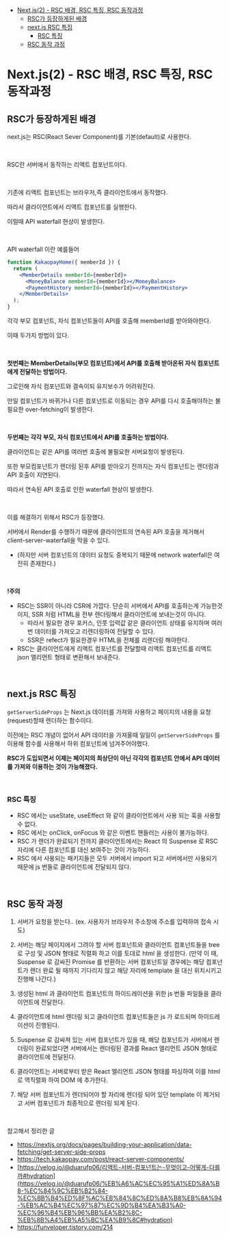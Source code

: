 - [Next.js(2) - RSC 배경, RSC 특징, RSC 동작과정](#nextjs2---rsc-배경-rsc-특징-rsc-동작과정)
  - [RSC가 등장하게된 배경](#rsc가-등장하게된-배경)
  - [next.js RSC 특징](#nextjs-rsc-특징)
    - [RSC 특징](#rsc-특징)
  - [RSC 동작 과정](#rsc-동작-과정)

# Next.js(2) - RSC 배경, RSC 특징, RSC 동작과정

## RSC가 등장하게된 배경

next.js는 RSC(React Sever Component)를 기본(default)로 사용한다.

<br>

RSC란 서버에서 동작하는 리액트 컴포넌트이다.

<br>

기존에 리액트 컴포넌트는 브라우저,즉 클라이언트에서 동작했다.

따라서 클라이언트에서 리액트 컴포넌트를 실행한다.

이럴때 API waterfall 현상이 발생한다.

<br>

API waterfall 이란 예를들어

```jsx
function KakaopayHome({ memberId }) {
  return (
    <MemberDetails memberId={memberId}>
      <MoneyBalance memberId={memberId}></MoneyBalance>
      <PaymentHistory memberId={memberId}></PaymentHistory>
    </MemberDetails>
  );
}
```

각각 부모 컴포넌트, 자식 컴포넌트들이 API를 호출해 memberId를 받아와야한다.

이때 두가지 방법이 있다.

<br>

**첫번째는 MemberDetails(부모 컴포넌트)에서 API를 호출해 받아온뒤 자식 컴포넌트에게 전달하는 방법이다.**

그로인해 자식 컴포넌트와 결속이되 유지보수가 어려워진다.

만일 컴포넌트가 바뀌거나 다른 컴포넌트로 이동되는 경우 API를 다시 호출해야하는 불필요한 over-fetching이 발생한다.

<br>

**두번째는 각각 부모, 자식 컴포넌트에서 API를 호출하는 방법이다.**

클라이언트는 같은 API를 여러번 호출에 불필요한 서버요청이 발생된다.

또한 부모컴포넌트가 렌더링 된후 API를 받아오기 전까지는 자식 컴포넌트는 렌더링과 API 호출이 지연된다.

따라서 연속된 API 호출로 인한 waterfall 현상이 발생한다.

<br>

이를 해결하기 위해서 RSC가 등장했다.

서버에서 Render를 수행하기 때문에 클라이언트의 연속된 API 호출을 제거해서 client-server-waterfall을 막을 수 있다.

- (하지만 서버 컴포넌트의 데이터 요청도 중복되기 때문에 network waterfall은 여전히 존재한다.)

<br>

**!주의**

- RSC는 SSR이 아니라 CSR에 가깝다. 단순히 서버에서 API를 호출하는게 가능한것이지, SSR 처럼 HTML을 전부 렌더링해서 클라이언트에 보내는것이 아니다.
  - 따라서 필요한 경우 포커스, 인풋 입력값 같은 클라이언트 상태를 유지하며 여러 번 데이터를 가져오고 리렌더링하여 전달할 수 있다.
  - SSR은 refect가 필요한경우 HTML을 전체를 리렌더링 해야한다.
- RSC는 클라이언트에게 리액트 컴포넌트를 전달할때 리액트 컴포넌트를 리액트 json 엘리먼트 형태로 변환해서 보내준다.

<br>

## next.js RSC 특징

`getServerSideProps` 는 Next.js 데이터를 가져와 사용하고 페이지의 내용을 요청(request)할때 렌더하는 함수이다.

이전에는 RSC 개념이 없어서 API 데이터을 가져올때 일일이 `getServerSideProps` 를 이용해 함수를 사용해서 하위 컴포넌트에 넘겨주어야했다.

**RSC가 도입되면서 이제는 페이지의 최상단이 아닌 각각의 컴포넌트 안에서 API 데이터를 가져와 이용하는 것이 가능해졌다.**

<br>

### RSC 특징

- RSC 에서는 useState, useEffect 와 같이 클라이언트에서 사용 되는 훅을 사용할 수 없다.
- RSC 에서는 onClick, onFocus 와 같은 이벤트 핸들러는 사용이 불가능하다.
- RSC 가 렌더가 완료되기 전까지 클라이언트에서는 React 의 Suspense 로 RSC 자리에 다른 컴포넌트를 대신 보여주는 것이 가능하다.
- RSC 에서 사용되는 패키지들은 모두 서버에서 import 되고 서버에서만 사용되기 때문에 js 번들로 클라이언트에 전달되지 않다.

<br>

## RSC 동작 과정

1. 서버가 요청을 받는다.. (ex. 사용자가 브라우저 주소창에 주소를 입력하여 접속 시도)

2. 서버는 해당 페이지에서 그려야 할 서버 컴포넌트와 클라이언트 컴포넌트들을 tree 로 구성 및 JSON 형태로 직렬화 하고 이를 토대로 html 을 생성한다. (만약 이 때, Suspense 로 감싸진 Promise 를 반환하는 서버 컴포넌트일 경우에는 해당 컴포넌트가 렌더 완료 될 때까지 기다리지 않고 해당 자리에 template 을 대신 위치시키고 진행해 나간다.)

3. 생성된 html 과 클라이언트 컴포넌트의 하이드레이션을 위한 js 번들 파일들을 클라이언트에 전달한다.

4. 클라이언트에 html 렌더링 되고 클라이언트 컴포넌트들은 js 가 로드되며 하이드레이션이 진행된다.

5. Suspense 로 감싸져 있는 서버 컴포넌트가 있을 때, 해당 컴포넌트가 서버에서 렌더링이 완료되었다면 서버에서는 렌더링된 결과를 React 엘리먼트 JSON 형태로 클라이언트에 전달된다.

6. 클라이언트는 서버로부터 받은 React 엘리먼트 JSON 형태를 파싱하여 이를 html 로 역직렬화 하여 DOM 에 추가한다.

7. 해당 서버 컴포넌트가 렌더되어야 할 자리에 렌더링 되어 있던 template 이 제거되고 서버 컴포넌트가 최종적으로 렌더링 되게 된다.

<br>

참고해서 정리한 글

- https://nextjs.org/docs/pages/building-your-application/data-fetching/get-server-side-props
- https://tech.kakaopay.com/post/react-server-components/
- [https://velog.io/@duarufp06/리액트-서버-컴포넌트는-무엇이고-어떻게-다를까#hydration](https://velog.io/@duarufp06/%EB%A6%AC%EC%95%A1%ED%8A%B8-%EC%84%9C%EB%B2%84-%EC%BB%B4%ED%8F%AC%EB%84%8C%ED%8A%B8%EB%8A%94-%EB%AC%B4%EC%97%87%EC%9D%B4%EA%B3%A0-%EC%96%B4%EB%96%BB%EA%B2%8C-%EB%8B%A4%EB%A5%BC%EA%B9%8C#hydration)
- https://funveloper.tistory.com/214
